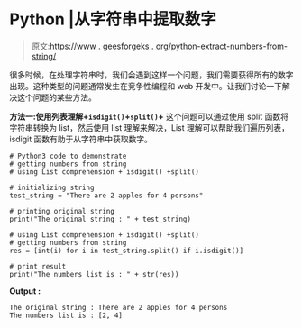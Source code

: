 # Python |从字符串中提取数字

> 原文:[https://www . geesforgeks . org/python-extract-numbers-from-string/](https://www.geeksforgeeks.org/python-extract-numbers-from-string/)

很多时候，在处理字符串时，我们会遇到这样一个问题，我们需要获得所有的数字出现。这种类型的问题通常发生在竞争性编程和 web 开发中。让我们讨论一下解决这个问题的某些方法。

**方法一:使用列表理解+`isdigit()`+`split()`+**
这个问题可以通过使用 split 函数将字符串转换为 list，然后使用 list 理解来解决，List 理解可以帮助我们遍历列表，isdigit 函数有助于从字符串中获取数字。

```
# Python3 code to demonstrate
# getting numbers from string 
# using List comprehension + isdigit() +split()

# initializing string 
test_string = "There are 2 apples for 4 persons"

# printing original string 
print("The original string : " + test_string)

# using List comprehension + isdigit() +split()
# getting numbers from string 
res = [int(i) for i in test_string.split() if i.isdigit()]

# print result
print("The numbers list is : " + str(res))
```

**Output :**

```
The original string : There are 2 apples for 4 persons
The numbers list is : [2, 4]

```